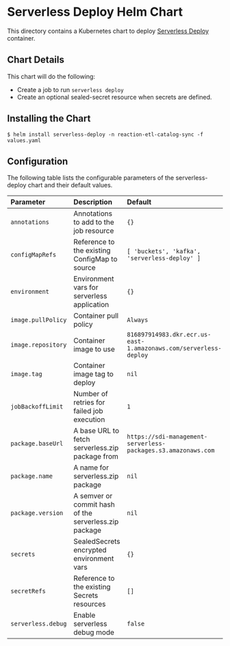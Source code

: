# Serverless Deploy Helm Chart

This directory contains a Kubernetes chart to deploy [Serverless Deploy](https://github.com/sportsdirect/reaction-serverless-deploy/) container.

## Chart Details

This chart will do the following:

* Create a job to run `serverless deploy`
* Create an optional sealed-secret resource when secrets are defined.

## Installing the Chart

```console
$ helm install serverless-deploy -n reaction-etl-catalog-sync -f values.yaml
```

## Configuration

The following table lists the configurable parameters of the serverless-deploy chart and their default values.

|          Parameter                   |                         Description                         |                   Default                                         |
| :----------------------------------- | :---------------------------------------------------------- | :---------------------------------------------------------------- |
| `annotations`                        | Annotations to add to the job resource                      | `{}`                                                              |
| `configMapRefs`                      | Reference to the existing ConfigMap to source               | `[ 'buckets', 'kafka', 'serverless-deploy' ]`                     |
| `environment`                        | Environment vars for serverless application                 | `{}`                                                              |
| `image.pullPolicy`                   | Container pull policy                                       | `Always`                                                          |
| `image.repository`                   | Container image to use                                      | `816897914983.dkr.ecr.us-east-1.amazonaws.com/serverless-deploy`  |
| `image.tag`                          | Container image tag to deploy                               | `nil`                                                             |
| `jobBackoffLimit`                    | Number of retries for failed job execution                  | `1`                                                               |
| `package.baseUrl`                    | A base URL to fetch serverless.zip package from             | `https://sdi-management-serverless-packages.s3.amazonaws.com`     |
| `package.name`                       | A name for serverless.zip package                           | `nil`                                                             |
| `package.version`                    | A semver or commit hash of the serverless.zip package       | `nil`                                                             |
| `secrets`                            | SealedSecrets encrypted environment vars                    | `{}`                                                              |
| `secretRefs`                         | Reference to the existing Secrets resources                 | `[]`                                                              |
| `serverless.debug`                   | Enable serverless debug mode                                | `false`                                                           |
